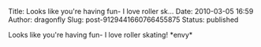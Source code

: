 Title: Looks like you&#39;re having fun- I love roller sk...
Date: 2010-03-05 16:59
Author: dragonfly
Slug: post-9129441660766455875
Status: published

Looks like you're having fun- I love roller skating! \*envy\*
